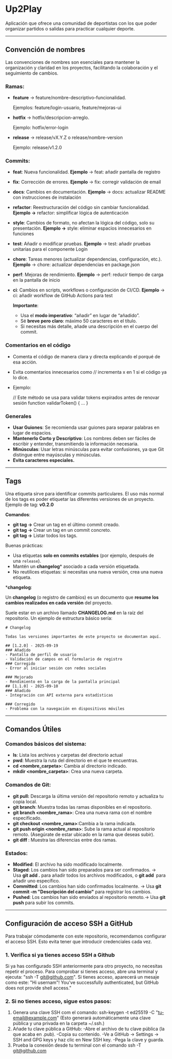 # Up2Play

Aplicación que ofrece una comunidad de deportistas con los que poder organizar partidos o salidas para practicar cualquier deporte.

---

## Convención de nombres

Las convenciones de nombres son esenciales para mantener la organización y claridad en los proyectos, facilitando la colaboración y el seguimiento de cambios.

### Ramas:

- **feature** → feature/nombre-descriptivo-funcionalidad.
    
    Ejemplos: feature/login-usuario, feature/mejoras-ui
    
- **hotfix** → hotfix/descripcion-arreglo.
    
    Ejemplo: hotfix/error-login
    
- **release** → release/vX.Y.Z o release/nombre-version
    
    Ejemplo: release/v1.2.0
    

### Commits:

- **feat**: Nueva funcionalidad. **Ejemplo** → feat: añadir pantalla de registro
- **fix**: Corrección de errores. **Ejemplo** → fix: corregir validación de email
- **docs**: Cambios en documentación. **Ejemplo** → docs: actualizar README con instrucciones de instalación
- **refactor**: Reestructuración del código sin cambiar funcionalidad. **Ejemplo →** refactor: simplificar lógica de autenticación
- **style**: Cambios de formato, no afectan la lógica del código, solo su presentación.  **Ejemplo →**  style: eliminar espacios innecesarios en funciones
- **test**: Añadir o modificar pruebas.   **Ejemplo** → test: añadir pruebas unitarias para el componente Login
- **chore**: Tareas menores (actualizar dependencias, configuración, etc.). **Ejemplo** → chore: actualizar dependencias en package.json
- **perf**: Mejoras de rendimiento. **Ejemplo** → perf: reducir tiempo de carga en la pantalla de inicio
- **ci**: Cambios en scripts, workflows o configuración de CI/CD. **Ejemplo** → ci: añadir workflow de GitHub Actions para test
    
    **Importante**:
    
    - Usa el **modo imperativo**: “añadir” en lugar de “añadido”.
    - Sé **breve pero claro**: máximo 50 caracteres en el título.
    - Si necesitas más detalle, añade una descripción en el cuerpo del commit.

### **Comentarios en el código**

- Comenta el código de manera clara y directa explicando el porqué de esa acción.
- Evita comentarios innecesarios como // incrementa x en 1 si el código ya lo dice.
- Ejemplo:
    
    // Este método se usa para validar tokens expirados antes de renovar sesión
    function validarToken() { ... }
    

### Generales

- **Usar Guiones**: Se recomienda usar guiones para separar palabras en lugar de espacios.
- **Mantenerlo Corto y Descriptivo**: Los nombres deben ser fáciles de escribir y entender, transmitiendo la información necesaria.
- **Minúsculas**: Usar letras minúsculas para evitar confusiones, ya que Git distingue entre mayúsculas y minúsculas.
- **Evita caracteres especiales.**

---

## Tags

Una etiqueta sirve para identificar commits particulares. El uso más normal de los tags es poder etiquetar las diferentes versiones de un proyecto. Ejemplo de tag: **v0.2.0**

**Comandos**:

- **git tag <nombre-tag> →** Crear un tag en el último commit creado.
- **git tag <nombre-tag> <numero-commit> →** Crear un tag en un commit concreto.
- **git tag →** Listar todos los tags.

Buenas prácticas:

- Usa etiquetas **solo en commits estables** (por ejemplo, después de una `release`).
- Mantén un **changelog*** asociado a cada versión etiquetada.
- No reutilices etiquetas: si necesitas una nueva versión, crea una nueva etiqueta.

***changelog**:

Un **changelog** (o registro de cambios) es un documento que **resume los cambios realizados en cada versión** del proyecto. 

Suele estar en un archivo llamado **CHANGELOG.md** en la raíz del repositorio. Un ejemplo de estructura básico sería:

```
# Changelog

Todas las versiones importantes de este proyecto se documentan aquí.

## [1.2.0] - 2025-09-19
### Añadido
- Pantalla de perfil de usuario
- Validación de campos en el formulario de registro
### Corregido
- Error al iniciar sesión con redes sociales

### Mejorado
- Rendimiento en la carga de la pantalla principal
## [1.1.0] - 2025-09-10
### Añadido
- Integración con API externa para estadísticas

### Corregido
- Problema con la navegación en dispositivos móviles

```

---

## Comandos Útiles

### **Comandos básicos del sistema:**

- **ls**: Lista los archivos y carpetas del directorio actual
- **pwd**: Muestra la ruta del directorio en el que te encuentras.
- **cd <nombre_carpeta>**: Cambia al directorio indicado.
- **mkdir <nombre_carpeta>**: Crea una nueva carpeta.

### **Comandos de Git**:

- **git pull:**  Descarga la última versión del repositorio remoto y actualiza tu copia local.
- **git branch**: Muestra todas las ramas disponibles en el repositorio.
- **git branch <nombre_rama>**: Crea una nueva rama con el nombre especificado.
- **git checkout <nombre_rama>**:Cambia a la rama indicada.
- **git push origin <nombre_rama>**: Sube la rama actual al repositorio remoto. (Asegúrate de estar ubicado en la rama que deseas subir).
- **git diff <rama1> <rama2>**: Muestra las diferencias entre dos ramas.

### **Estados:**

- **Modified**: El archivo ha sido modificado localmente.
- **Staged**: Los cambios han sido preparados para ser confirmados. → Usa **git add .** para añadir todos los archivos modificados, o **git add <archivo>** para añadir uno específico.
- **Committed**:  Los cambios han sido confirmados localmente. → Usa **git commit -m "Descripción del cambio"** para registrar los cambios.
- **Pushed**: Los cambios han sido enviados al repositorio remoto.→ Usa **git push** para subir los commits.

---

## Configuración de acceso SSH a GitHub

Para trabajar cómodamente con este repositorio, recomendamos configurar el acceso SSH. Esto evita tener que introducir credenciales cada vez.

### 1. Verifica si ya tienes acceso SSH a Github

Si ya has configurado SSH anteriormente para otro proyecto, no necesitas repetir el proceso.
Para comprobar si tienes acceso, abre una terminal y ejecuta: "ssh -T [git@github.com](mailto:git@github.com)". Si tienes acceso, aparecerá un mesaje como este: "Hi usernam"! You've successfully authenticated, but GitHub does not provide shell access."

### 2. Si no tienes acceso, sigue estos pasos:

1. Genera una clave SSH com el comando: ssh-keygen -t ed25519 -C "[tu-email@example.com](mailto:tu-email@example.com)" (Esto generará automáticamente una clave pública y una privada en la carpeta ~/.ssh.)
2. Añade tu clave pública a GitHub:
-Abre el archivo de tu clave pública (la que acaba en .pub).
-Copia su contenido.
-Ve a GitHub → Settings → SSH and GPG keys y haz clic en New SSH key.
-Pega la clave y guarda.
3. Prueba la conexión desde tu terminal con el comando ssh -T [git@github.com](mailto:git@github.com)